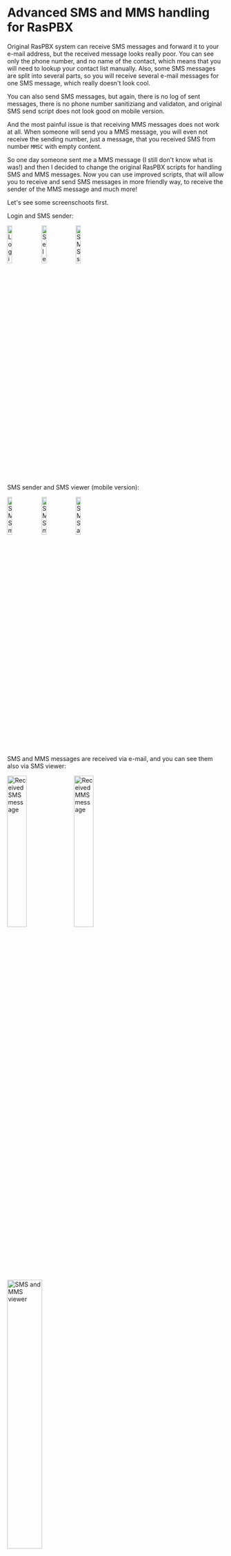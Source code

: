 # Advanced SMS and MMS handling for RasPBX

Original RasPBX system can receive SMS messages and forward it to your e-mail address, but the received message looks really poor. You can see only the phone number, and no name of the contact, which means that you will need to lookup your contact list manually. Also, some SMS messages are split into several parts, so you will receive several e-mail messages for one SMS message, which really doesn't look cool.

You can also send SMS messages, but again, there is no log of sent messages, there is no phone number sanitiziang and validaton, and original SMS send script does not look good on mobile version.

And the most painful issue is that receiving MMS messages does not work at all. When someone will send you a MMS message, you will even not receive the sending number, just a message, that you received SMS from number `MMSC` with empty content.

So one day someone sent me a MMS message (I still don't know what is was!) and then I decided to change the original RasPBX scripts for handling SMS and MMS messages. Now you can use improved scripts, that will allow you to receive and send SMS messages in more friendly way, to receive the sender of the MMS message and much more!

Let's see some screenschoots first.

Login and SMS sender:

<img src="./screenschoots/login.png" alt="Login" style="width:15%;"/> <img src="./screenschoots/select_receiver.png" alt="Select contact" style="width:15%;"/> <img src="./screenschoots/send_SMS.png" alt="SMS sender" style="width:15%;"/>

SMS sender and SMS viewer (mobile version):

<img src="./screenschoots/message_queued.png" alt="SMS message queued." style="width:15%;"/> <img src="./screenschoots/message_sent.png" alt="SMS message sent." style="width:15%;"/>  <img src="./screenschoots/SMS_viewer_mobile.png" alt="SMS and MMS viewer" style="width:15%;"/>

SMS and MMS messages are received via e-mail, and you can see them also via SMS viewer:

<img src="./screenschoots/SMS.png" alt="Received SMS message" style="width:30%;"/> <img src="./screenschoots/MMS.png" alt="Received MMS message" style="width:30%;"/> 
<img src="./screenschoots/SMS_viewer.png" alt="SMS and MMS viewer" style="width:40%;"/>

**SMS sender** script is based on *Chan_Dongle SMS Script* by *Troy Nahrwold*, which was developed many years ago. This updated script is:
- mobile friendly,
- has support for contact list,
- has support for phone number validation (currently you can allow only Slovenian numbers or international numbers in E.164 format),
- does show how many characters is left for SMS message (160 max.),
- transliterate UTF-8 to ASCII to handle special characters that can not be sent in normal SMS,
- checks the status of the sent SMS (successfully sent or if there was an error),
- logs sent messages.

**Received SMS and MMS messages** are sent to your e-mail and stored on a system too.

**SMS viewer** script:
- shows all received SMS and MMS messages,
- shows all sent SMS messages,
- has support for contact list,
- mobile friendly.

Both, SMS sender and SMS receiver, are using common authentication system and provide security headers. You can have multiple users, and passwords are stored in modern `bcrypt` format.

## Installation

### Store your contact list on RasPBX system

The first step is to prepare and store your contact list on your RasPBX system. First we would need to create a directory where we will have our contact list, received and sent messages:
```
mkdir -p /var/opt/raspbx
chown asterisk:asterisk /var/opt/raspbx
chmod 755 /var/opt/raspbx
```

Now we store our contact list. This is a simple tab-delimited text file with name of the contact in the first column and phone number in the second:
```
First contact	+38641123456
Second contact (from my job)	+38630987654
```
Please note that **phone numbers should be in international E.164 format** (general format for international telephone numbers).

The contact list should then be stored in a file `/var/opt/raspbx/my_contacts.txt`

To make things more simple, you can export your contacts list from your phone in VCF file and then use [vcf_4_raspbx.py](vcf_4_raspbx.py) script to convert VCF file to tab-delimited text file:
```
python3 vcf_4_raspbx.py MyContacts.vcf > my_contacts.txt
```

Please note that this script does not do any checks or converting phone numbers from local to international format, so you might want to check the final `my_contacts.txt` file if it looks fine!

### Receiving SMS and MMS messages

#### Script for receiving (multipart) SMS messages

As already mentioned, some SMS messages are received by USB dongle in several parts, which means, you will receive several e-mail messages for one received such a SMS.

When you send or receive SMS, the GSM standard limits a single SMS to 140 bytes. Depending on encoding this could be maximum 160 characters per SMS (if GSM-7 encoding is used) or maximum 70 characters per SMS (if UCS-2 encoding is used (Unicode)). If the message exceeds these limits the network will split the message into multiple parts. A proper SMS client is able to reassemble those multi parts automatically, but since we are logging raw SMS from the USB dongle, Asterisk see multiple parts separately. Also, there seems to be a hardware limitation of (some?) USB dongles, which can not extract reference numbers of multipart SMS messages.

So here are two scripts, `sms_buffer.sh` and `sms_finalize.sh` which take care of that probem. When receiving a SMS, first script will create a temporary buffer file for that phone number. Then it will wait up to 5 seconds (see parameter `QUIET=5`). If in that time a new part from the same sender arrives, this new message will be added to this temporary buffer. If not, it will be sent as an e-mail by the second script. This ensures multipart SMS are assembled correctly per sender and you don’t get multiple emails for one SMS.

Here is the first script:

`nano /usr/local/bin/sms_buffer.sh`:

```
#!/bin/bash
# Usage: sms_buffer.sh <from_number> <basefilename> <base64_data>
# Buffers SMS parts per sender and schedules a quiet-window finalize.

FROM="$1"
BASENAME="$2"
B64DATA="$3"

PARTSDIR="/var/opt/raspbx/sms_parts"
FINALDIR="/var/opt/raspbx/received_messages"
QUIET=5   # seconds of silence after last part before we send the email

/bin/mkdir -p "$PARTSDIR" "$FINALDIR"

BUF="${PARTSDIR}/${FROM}.buf"
TSF="${PARTSDIR}/${FROM}.ts"
BASEF="${PARTSDIR}/${FROM}.base"

# Append decoded text to buffer (do NOT add extra newline)
echo "$B64DATA" | /usr/bin/base64 -d >> "$BUF"

# Remember the first BASEFILENAME we saw for this conversation
if [ ! -f "$BASEF" ]; then
  /bin/echo -n "$BASENAME" > "$BASEF"
fi

# Update "last part arrived" timestamp (epoch seconds)
NOW=$(/bin/date +%s)
/bin/echo -n "$NOW" > "$TSF"

# Schedule a finalize that will only run if no newer part arrived
/bin/sh -c "( /bin/sleep $QUIET; /usr/local/bin/sms_finalize.sh '$FROM' '$NOW' ) >/dev/null 2>&1 &" &
exit 0
```
**IMPORTANT**: this script stores SMS parts and SMS messages to two directories in `/var/opt/raspbx/`, so we need to create them:
```
mkdir -p /var/opt/raspbx/sms_parts/
chown asterisk:asterisk /var/opt/raspbx/sms_parts/
chmod 755 /var/opt/raspbx/sms_parts/

mkdir -p /var/opt/raspbx/received_messages
chown asterisk:asterisk /var/opt/raspbx/received_messages
chmod 755 /var/opt/raspbx/received_messages
```

The second script actually sends you an e-mail.

`nano /usr/local/bin/sms_finalize.sh`:
```
#!/bin/bash
# Usage: sms_finalize.sh <from_number> <expected_timestamp>
# Sends the email if no newer part arrived in the quiet window.

FROM="$1"
EXPECTED_TS="$2"

PARTSDIR="/var/opt/raspbx/sms_parts"
FINALDIR="/var/opt/raspbx/received_messages"
CONTACTS_FILE="/var/opt/raspbx/my_contacts.txt"

BUF="${PARTSDIR}/${FROM}.buf"
TSF="${PARTSDIR}/${FROM}.ts"
BASEF="${PARTSDIR}/${FROM}.base"

# If the timestamp has changed since we scheduled, a newer part arrived → abort
CURRENT_TS=$(/bin/cat "$TSF" 2>/dev/null)
[ "$CURRENT_TS" = "$EXPECTED_TS" ] || exit 0

# Read the base filename we saved for this conversation
BASENAME=$(/bin/cat "$BASEF" 2>/dev/null)
[ -n "$BASENAME" ] || BASENAME="MSG_${FROM}_$(/bin/date +%Y%m%d_%H%M%S)_$RANDOM"

DECODED="${FINALDIR}/${BASENAME}.decoded"
META="${FINALDIR}/${BASENAME}.meta"

# Move buffer to final decoded file (atomic-ish)
/bin/mv "$BUF" "$DECODED"

# Meta
/bin/echo -e "Type: SMS\nFrom: ${FROM}\nDate: $(/bin/date '+%Y-%m-%d %H:%M:%S')\nDecodedFile: ${DECODED}" > "$META"

# Lookup contact name
if [ -f "$CONTACTS_FILE" ]; then
    CONTACT_NAME=$(awk -F'\t' -v num="$FROM" 'num==$2 {print $1}' "$CONTACTS_FILE")
else
    CONTACT_NAME=""
fi

if [ -z "$CONTACT_NAME" ]; then
    CONTACT_NAME="sender is not on your contact list"
fi

# Generate timestamp
TIMESTAMP=$(date '+%Y-%m-%d %H:%M:%S')

# Email
(
  /bin/echo "From: obvestilo@myserver.si"
  /bin/echo "To: me@myserver.si"
  /bin/echo "Subject: [RasPBX] Received SMS message"
  /bin/echo "MIME-Version: 1.0"
  /bin/echo "Content-Type: text/plain; charset=UTF-8"
  /bin/echo "Content-Transfer-Encoding: 8bit"
  /bin/echo
  /bin/echo "NOTIFICATION"
  /bin/echo
  /bin/echo "You have received SMS from number ${FROM} (${CONTACT_NAME})."
  /bin/echo "Date and time of received SMS: ${TIMESTAMP}."
  /bin/echo
  /bin/echo "You can reply to this SMS via: http://reply_page/sms?number=${FROM}"
  /bin/echo
  /bin/echo "SMS content:"
  /bin/echo
  /bin/cat "$DECODED"
) | /usr/sbin/sendmail -t

# Clean up state for this sender
/bin/rm -f "$TSF" "$BASEF"
exit 0
```
**IMPORTANT**: change `From:` and `To:` addresses in the script (and you can also provide a link to your SMS reply page) - check this part:
```
  /bin/echo "From: obvestilo@myserver.si"
  /bin/echo "To: me@myserver.si"
```
Also change URL to **your** SMS sender script.

Now make both scripts executable (and owned by Asterisk) and you are good to go:
```
chmod +x /usr/local/bin/sms_buffer.sh /usr/local/bin/sms_finalize.sh
chown asterisk:asterisk /usr/local/bin/sms_buffer.sh /usr/local/bin/sms_finalize.sh
```

#### Script for receiving MMS messages

As mentioned, RasPBX originally does not support receiving MMS messages. When you receive a MMS message, you just get will an empty a message with subject saying that you received SMS from number `MMSC`.

Now, the problem is, that MMS messages are encoded in slightly different way that SMS messages. So when your Asterisk dialplan tried to decode received SMS message, it will just (silently) fail and you will receive an empty message.

So I created an updated Asterisk dialplan to decode MMS message and sent a notification, which contains sender's phone number (and his/her name, if it is on your contact list). Decoder also extracts URL to download multimedia content. However, this URL is accessible from your mobile operator's network. So if you would like to donwload multimedia content, you would need to open data connection from your USB dongle, download MMS content and then close the connection.

This is quite complicated process and on my USB dongle I even have some hardware limitations to do that. So for now, I just extract this information and send a notification e-mail. In that case you will at least see who is the sender and they you can send him (or her) a SMS and ask to send you the message through other communication channel.

So here is the script for sending e-mail about recieved MMS:

`nano /usr/local/bin/send_mms_email.sh`:

```
#!/bin/bash

# Read input variables
FROM="$1"
TO="$2"
SENDER="$3"
MMS_URL="$4"
CONTACTS_FILE="/var/opt/raspbx/my_contacts.txt"

# Lookup contact name (if file exists)
if [ -f "$CONTACTS_FILE" ]; then
    CONTACT_NAME=$(awk -F'\t' -v num="$SENDER" 'num==$2 {print $1}' "$CONTACTS_FILE")
else
    CONTACT_NAME=""
fi

# Fallback if no contact found
if [ -z "$CONTACT_NAME" ]; then
    CONTACT_NAME="sender is not in your contact list"
fi

# Generate the email
cat <<EOF | /usr/sbin/sendmail -t
From: $FROM
To: $TO
Subject: [RasPBX] Received MMS message
MIME-Version: 1.0
Content-Type: text/plain; charset=UTF-8

NOTIFICATION

You have received MMS from number +$SENDER ($CONTACT_NAME).
Date and time of receiving: $(date "+%d. %m. %Y ob %H:%M:%S").
MMS content can not be downloaded, URL to download MMS multimedia is: $MMS_URL
You can send SMS to the sender via: http://reply_page/sms?number=+$SENDER

EOF
```

Change URL to **your** SMS sender script.

Make the script executable (and owned by Asterisk), and you are good to go:
```
chmod +x /usr/local/bin/send_mms_email.sh
chown asterisk:asterisk /usr/local/bin/send_mms_email.sh
```

#### Updated dialplan

Now we need to update our Asterisk dialplan for handling incoming SMS and MMS messages. Dialplan for that is stored in `extensions_custom.conf`.

`nano /etc/asterisk/extensions_custom.conf`:

```
[from-trunk-dongle]
; === Handle incoming SMS/MMS ===
exten => sms,1,Verbose(== Incoming message from ${CALLERID(num)})

; Generate unique filename parts
 same => n,Set(MSGDATE=${STRFTIME(${EPOCH},,%Y%m%d)})
 same => n,Set(MSGTIME=${STRFTIME(${EPOCH},,%H%M%S)})
 same => n,Set(RNDSTR=${RAND(100,999)})
 same => n,Set(BASEFILENAME=MSG_${CALLERID(num)}_${MSGDATE}_${MSGTIME}_${RNDSTR})

; File paths
 same => n,Set(RAWFILE=/var/opt/raspbx/received_messages/${BASEFILENAME}.b64)
 same => n,Set(DECTMP=/tmp/${BASEFILENAME}.bin)
 same => n,Set(DECODEDFILE=/var/opt/raspbx/received_messages/${BASEFILENAME}.decoded)
 same => n,Set(META=/var/opt/raspbx/received_messages/${BASEFILENAME}.meta)

; Save raw base64
 same => n,System(/usr/bin/printf '%s' "${SMS_BASE64}" > ${RAWFILE})

; Decode Base64 to binary
 same => n,System(/usr/bin/printf '%s' "${SMS_BASE64}" | /usr/bin/base64 -d > ${DECTMP})

; Detect MMS signature
 same => n,Set(IS_MMS=0)
 same => n,ExecIf($[${SHELL(/usr/bin/strings ${DECTMP} | /bin/grep -i -m1 'application/vnd.wap.mms-message' >/dev/null && echo 1 || echo 0)} = 1]?Set(IS_MMS=1))

; Route accordingly
 same => n,ExecIf($[${IS_MMS} = 0]?Goto(smsproc,1))
 same => n,ExecIf($[${IS_MMS} = 1]?Goto(mmsproc,1))

; --------------------------------------------------------
; SMS processing → buffer & quiet-window finalize
exten => smsproc,1,Verbose(Processing as SMS - buffering)
 same => n,System(/usr/local/bin/sms_buffer.sh "${CALLERID(num)}" "${BASEFILENAME}" "${SMS_BASE64}")
 same => n,Hangup()

; --------------------------------------------------------
; MMS processing (immediate email)
exten => mmsproc,1,Verbose(Processing as MMS)
 same => n,System(cp ${DECTMP} ${DECODEDFILE})

 ; Extract MMS URL
 same => n,System(/usr/bin/strings ${DECTMP} | /bin/grep -Eo 'https?://[^ ]+' | /usr/bin/head -n1 > /tmp/${BASEFILENAME}_url.txt)
 same => n,Set(MMS_URL=${FILE(/tmp/${BASEFILENAME}_url.txt)})

 ; Sanitize MMS_URL (remove control chars)
 same => n,Set(MMS_URL_CLEAN=${FILTER(a-zA-Z0-9/:._-,${MMS_URL})})

 ; Extract MMS sender
 same => n,System(/usr/bin/strings ${DECTMP} | /bin/grep -Eo '\+?[0-9]{6,15}' | /usr/bin/head -n1 > /tmp/${BASEFILENAME}_from.txt)
 same => n,Set(MMS_SENDER=${FILE(/tmp/${BASEFILENAME}_from.txt)})
 same => n,ExecIf($["${MMS_SENDER}" = ""]?Set(MMS_SENDER=${CALLERID(num)}))

 ; Sanitize MMS_SENDER (remove control chars and newlines)
 ; 1) Make a safe sender (strip CR/LF, keep + and digits)
 same => n,Set(MMS_SENDER_CLEAN=${SHELL(/usr/bin/printf %s "${MMS_SENDER}" | /usr/bin/tr -d '\r\n' | /usr/bin/tr -cd '0123456789+')})
 ; 2) Fallback to CALLERID if it somehow ends up empty
 same => n,ExecIf($["${MMS_SENDER_CLEAN}" = ""]?Set(MMS_SENDER_CLEAN=${SHELL(/usr/bin/printf %s "${CALLERID(num)}" | /usr/bin/tr -cd '0123456789+')}) )

 ; Save metadata
 same => n,System(/bin/echo -e "Type: MMS\nFrom: ${MMS_SENDER}\nDate: ${STRFTIME(${EPOCH},,%Y-%m-%d %H:%M:%S)}\nRawFile: ${RAWFILE}\nDecodedFile: ${DECODEDFILE}\nMMS_URL: ${MMS_URL}" > ${META})

 ; Send email (via external script)
 same => n,System(/usr/local/bin/send_mms_email.sh "obvestilo@myserver.si" "me@myserver.si" "${MMS_SENDER_CLEAN}" "${MMS_URL_CLEAN}")

 same => n,System(rm -f ${DECTMP} /tmp/${BASEFILENAME}_url.txt /tmp/${BASEFILENAME}_from.txt)
 same => n,Hangup()

; --------------------------------------------------------
; Fallback for calls
exten => _.,1,Set(CALLERID(name)=${CALLERID(num)})
 same => n,Goto(from-trunk,${EXTEN},1)
```

**IMPORTANT**: change `From:` and `To:` addresses in the script (check this part in MMS processing):
```
 ; Send email (via external script)
 same => n,System(/usr/local/bin/send_mms_email.sh "obvestilo@myserver.si" "me@myserver.si" "${MMS_SENDER_CLEAN}" "${MMS_URL_CLEAN}")
```

Dialplan consists of three parts. First part processes SMS messages, second part processes MMS messages and then you have fallback for calls. SMS and MMS messages are stored in a directory `/var/opt/raspbx/received_messages` on your RasPBX device. For each SMS messages you have three files: `.b64`, which is the original data received from USB dongle (it is Base64 encoded), `.decoded`, which is Base64 decoded content of the SMS message and `.meta`, which contains medatata (basically sender's number and date/time). Example:
```
MSG_+38641123456_20250818_204519_783.b64
MSG_+38641123456_20250818_204519_783.decoded
MSG_+38641123456_20250818_204519_783.meta
```
File names contain sender's number, date and time of receiving and some random text in so the files won't overwrite if you by some chance receive two SMS messages from the same number on exact same time.

MMS Messages are also stored in three files: `.b64`, which is the original data received from USB dongle, `.decoded`, which contains decoded MMS (with some binary data also - from this data we parse sender's number and MMS URL), and `.meta`, which contains medatata (basically sender's number and date/time). Example:
```
MSG_MMSC_20250815_234458_504.b64
MSG_MMSC_20250815_234458_504.decoded
MSG_MMSC_20250815_234458_504.meta
```

Finally we just need to reload the dialplan and then you can start receiving SMS and MMS messages:
```
/usr/sbin/asterisk -rx 'dialplan reload'
```

### Installation of SMS sender and SMS viewer

This is simple. Just put all PHP files in a folder `/var/www/html/sms`.

In [auth.php](auth.php) look for users and change default password:
```
$USERS = [
    "admin" => '$2y$10$D0FeVomZHGimeJ6cNaQLA.jOT1bfCQB6L.KRXLPNhY3B/rSQmKC.a', 
    // hash for "ChangeYourPassword"
    // IMPORTANT: you can change default (or forgotten) password by typing this command to terminal:
    // php -r "echo password_hash('ChangeYourPassword', PASSWORD_DEFAULT) . PHP_EOL;"
```

In [index.php](index.php) select the correct regex for phone number validation (currently it is enabled Slovenian phone numbers validation, you can enable E.164 format or write your own rules).

In [get_contacts.php](get_contacts.php) just check that your contacts file is on the correct location (`/var/opt/raspbx/my_contacts.txt`) and in correct format.

File [check_sms_status.php](check_sms_status.php) is used for checking Asterisk logs for SMS status (sent successfully or error sending). Currently it is repeating check every 3 seconds (3000 miliseconds) for 15 times. So 45 seconds of checking, and then timeout. My tests have shown that if there is an error sending SMS, it is reflected in Asterisk logs in around 35 seconds. If SMS is sent successfully, this reflects in Asterisk logs in a couple of seconds.

However, if you want to increase time for checking, open [index.php](index.php) and look for:
```
setTimeout(() => pollStatus(queueId, attempts + 1), 3000);
```
Change `3000` (miliseconds) to a higher number of miliseconds.

You can also look for
```
if (attempts > 15) { // ~45s max wait
```
...and change number of attempts from 15 to a higher number.

## To do
- CSRF protection
- log SMS status, including possible timeout
- show status of the sent SMS in SMS viewer (in SMS sender status is already checked and user notified)
- check if dongle is actually present and active (`/usr/sbin/asterisk -rx 'dongle sms dongle0 +38640XXXXXX Test!'` -> `[dongle0] device disabled`)
